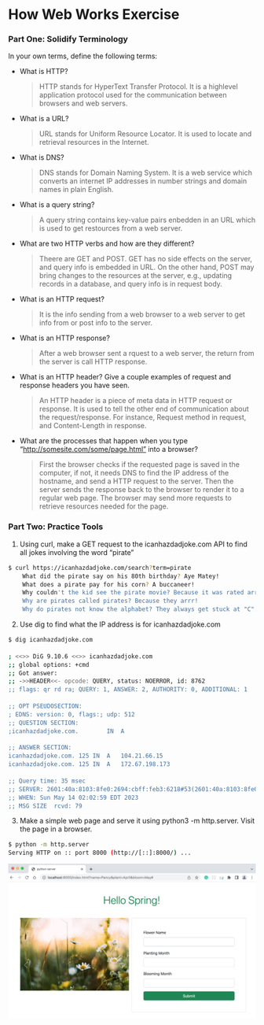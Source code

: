 # How Web Works Exercise

### Part One: Solidify Terminology

In your own terms, define the following terms:

- What is HTTP?

  > HTTP stands for HyperText Transfer Protocol. It is a highlevel application protocol used for the communication between browsers and web servers.

- What is a URL?

  > URL stands for Uniform Resource Locator. It is used to locate and retrieval resources in the Internet.

- What is DNS?

  > DNS stands for Domain Naming System. It is a web service which converts an internet IP addresses in number strings and domain names in plain English.

- What is a query string?

  > A query string contains key-value pairs enbedden in an URL which is used to get restources from a web server.

- What are two HTTP verbs and how are they different?

  > Theere are GET and POST. GET has no side effects on the server, and query info is embedded in URL. On the other hand, POST may bring changes to the resources at the server, e.g., updating records in a database, and query info is in request body.

- What is an HTTP request?

  > It is the info sending from a web browser to a web server to get info from or post info to the server.

- What is an HTTP response?

  > After a web browser sent a rquest to a web server, the return from the server is call HTTP response.

- What is an HTTP header? Give a couple examples of request and response headers you have seen.

  > An HTTP header is a piece of meta data in HTTP request or response. It is used to tell the other end of communication about the request/response. For instance, Request method in request, and Content-Length in response.

- What are the processes that happen when you type “http://somesite.com/some/page.html” into a browser?
  > First the browser checks if the requested page is saved in the computer, if not, it needs DNS to find the IP address of the hostname, and send a HTTP request to the server. Then the server sends the response back to the browser to render it to a regular web page. The browser may send more requests to retrieve resources needed for the page.

### Part Two: Practice Tools

1. Using curl, make a GET request to the icanhazdadjoke.com API to find all jokes involving the word “pirate”

```bash
$ curl https://icanhazdadjoke.com/search?term=pirate
    What did the pirate say on his 80th birthday? Aye Matey!
    What does a pirate pay for his corn? A buccaneer!
    Why couldn't the kid see the pirate movie? Because it was rated arrr!
    Why are pirates called pirates? Because they arrr!
    Why do pirates not know the alphabet? They always get stuck at "C".
```

2. Use dig to find what the IP address is for icanhazdadjoke.com

```bash
$ dig icanhazdadjoke.com

; <<>> DiG 9.10.6 <<>> icanhazdadjoke.com
;; global options: +cmd
;; Got answer:
;; ->>HEADER<<- opcode: QUERY, status: NOERROR, id: 8762
;; flags: qr rd ra; QUERY: 1, ANSWER: 2, AUTHORITY: 0, ADDITIONAL: 1

;; OPT PSEUDOSECTION:
; EDNS: version: 0, flags:; udp: 512
;; QUESTION SECTION:
;icanhazdadjoke.com.		IN	A

;; ANSWER SECTION:
icanhazdadjoke.com.	125	IN	A	104.21.66.15
icanhazdadjoke.com.	125	IN	A	172.67.198.173

;; Query time: 35 msec
;; SERVER: 2601:40a:8103:8fe0:2694:cbff:feb3:6218#53(2601:40a:8103:8fe0:2694:cbff:feb3:6218)
;; WHEN: Sun May 14 02:02:59 EDT 2023
;; MSG SIZE  rcvd: 79
```

3. Make a simple web page and serve it using python3 -m http.server. Visit the page in a browser.

```bash
$ python -m http.server
Serving HTTP on :: port 8000 (http://[::]:8000/) ...
```

![spring](spring.png)
